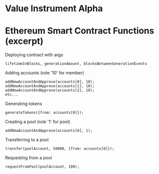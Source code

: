 # Value Instrument Alpha

# Ethereum Smart Contract Functions (excerpt)

Deploying contract with args

```
lifetimeInBlocks, generationAmount, blocksBetweenGenerationEvents
```

Adding accounts (role '10' for member)

```
addNewAccountAndApprove(accounts[0], 10);
addNewAccountAndApprove(accounts[1], 10);
addNewAccountAndApprove(accounts[2], 10);
etc...
```

Generating tokens

```
generateTokens({from: accounts[0]});
```

Creating a pool (role '1' for pool)

```
addNewAccountAndApprove(accounts[0], 1);
```

Transferring to a pool

```
transfer(poolAccount, 50000, {from: accounts[0]});
```

Requesting from a pool

```
requestFromPool(poolAccount, 100);
```
